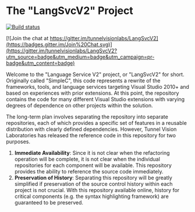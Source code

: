 # The "LangSvcV2" Project

[![Build status](https://ci.appveyor.com/api/projects/status/7xibxi9sa92q7gb2/branch/master?svg=true)](https://ci.appveyor.com/project/sharwell/langsvcv2/branch/master)

[![Join the chat at https://gitter.im/tunnelvisionlabs/LangSvcV2](https://badges.gitter.im/Join%20Chat.svg)](https://gitter.im/tunnelvisionlabs/LangSvcV2?utm_source=badge&utm_medium=badge&utm_campaign=pr-badge&utm_content=badge)

Welcome to the "Language Service V2" project, or "LangSvcV2" for short. Originally called "SimpleC", this
code represents a rewrite of the frameworks, tools, and language services targeting Visual Studio 2010+
and based on experiences with prior extensions. At this point, the repository contains the code for many
different Visual Studio extensions with varying degrees of dependence on other projects within the
solution.

The long-term plan involves separating the repository into separate repositories, each of which provides
a specific set of features in a reusable distribution with clearly defined dependencies. However, Tunnel
Vision Laboratories has released the reference code in this repository for two purposes.

1. **Immediate Availability**: Since it is not clear when the refactoring operation will be complete, it
   is not clear when the individual repositories for each component will be available. This repository
   provides the ability to reference the source code immediately.
2. **Preservation of History**: Separating this repository will be greatly simplified if preservation of
   the source control history within each project is not crucial. With this repository available online,
   history for critical components (e.g. the syntax highlighting framework) are guaranteed to be
   preserved.
